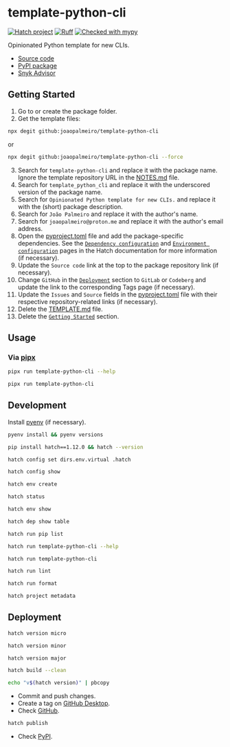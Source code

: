 # template-python-cli

[![Hatch project](https://img.shields.io/badge/%F0%9F%A5%9A-Hatch-4051b5.svg)](https://github.com/pypa/hatch)
[![Ruff](https://img.shields.io/endpoint?url=https://raw.githubusercontent.com/astral-sh/ruff/main/assets/badge/v2.json)](https://github.com/astral-sh/ruff)
[![Checked with mypy](https://www.mypy-lang.org/static/mypy_badge.svg)](https://mypy-lang.org/)

Opinionated Python template for new CLIs.

- [Source code](https://github.com/joaopalmeiro/template-python-cli)
- [PyPI package](https://pypi.org/project/template-python-cli/)
- [Snyk Advisor](https://snyk.io/advisor/python/template-python-cli)

## Getting Started

1. Go to or create the package folder.
2. Get the template files:

```bash
npx degit github:joaopalmeiro/template-python-cli
```

or

```bash
npx degit github:joaopalmeiro/template-python-cli --force
```

3. Search for `template-python-cli` and replace it with the package name. Ignore the template repository URL in the [NOTES.md](NOTES.md) file.
4. Search for `template_python_cli` and replace it with the underscored version of the package name.
5. Search for `Opinionated Python template for new CLIs.` and replace it with the (short) package description.
6. Search for `João Palmeiro` and replace it with the author's name.
7. Search for `joaopalmeiro@proton.me` and replace it with the author's email address.
8. Open the [pyproject.toml](pyproject.toml) file and add the package-specific dependencies. See the [`Dependency configuration`](https://hatch.pypa.io/latest/config/dependency/) and [`Environment configuration`](https://hatch.pypa.io/latest/config/environment/overview/#dependencies) pages in the Hatch documentation for more information (if necessary).
9. Update the `Source code` link at the top to the package repository link (if necessary).
10. Change `GitHub` in the [`Deployment`](#deployment) section to `GitLab` or `Codeberg` and update the link to the corresponding Tags page (if necessary).
11. Update the `Issues` and `Source` fields in the [pyproject.toml](pyproject.toml) file with their respective repository-related links (if necessary).
12. Delete the [TEMPLATE.md](TEMPLATE.md) file.
13. Delete the [`Getting Started`](#getting-started) section.

## Usage

### Via [pipx](https://github.com/pypa/pipx)

```bash
pipx run template-python-cli --help
```

```bash
pipx run template-python-cli
```

## Development

Install [pyenv](https://github.com/pyenv/pyenv) (if necessary).

```bash
pyenv install && pyenv versions
```

```bash
pip install hatch==1.12.0 && hatch --version
```

```bash
hatch config set dirs.env.virtual .hatch
```

```bash
hatch config show
```

```bash
hatch env create
```

```bash
hatch status
```

```bash
hatch env show
```

```bash
hatch dep show table
```

```bash
hatch run pip list
```

```bash
hatch run template-python-cli --help
```

```bash
hatch run template-python-cli
```

```bash
hatch run lint
```

```bash
hatch run format
```

```bash
hatch project metadata
```

## Deployment

```bash
hatch version micro
```

```bash
hatch version minor
```

```bash
hatch version major
```

```bash
hatch build --clean
```

```bash
echo "v$(hatch version)" | pbcopy
```

- Commit and push changes.
- Create a tag on [GitHub Desktop](https://github.blog/2020-05-12-create-and-push-tags-in-the-latest-github-desktop-2-5-release/).
- Check [GitHub](https://github.com/joaopalmeiro/template-python-cli/tags).

```bash
hatch publish
```

- Check [PyPI](https://pypi.org/project/template-python-cli/).
